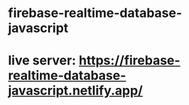 # firebase-realtime-database-javascript

# live server: https://firebase-realtime-database-javascript.netlify.app/
